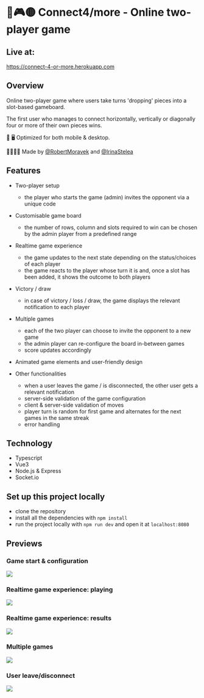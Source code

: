 # 🔴🎮🟡 Connect4/more - Online two-player game

## Live at:

https://connect-4-or-more.herokuapp.com

## Overview

Online two-player game where users take turns 'dropping' pieces into a slot-based gameboard.

The first user who manages to connect horizontally, vertically or diagonally four or more of their own pieces wins.

📱 🖥 Optimized for both mobile & desktop.

👨‍💻👩‍💻 Made by [@RobertMoravek](https://www.github.com/RobertMoravek) and [@IrinaStelea](https://www.github.com/IrinaStelea)

## Features

-   Two-player setup
    -   the player who starts the game (admin) invites the opponent via a unique code

-   Customisable game board
    -   the number of rows, column and slots required to win can be chosen by the admin player from a predefined range

-   Realtime game experience

    -   the game updates to the next state depending on the status/choices of each player
    -   the game reacts to the player whose turn it is and, once a slot has been added, it shows the outcome to both players

-   Victory / draw
    -   in case of victory / loss / draw, the game displays the relevant notification to each player

-   Multiple games

    -   each of the two player can choose to invite the opponent to a new game
    -   the admin player can re-configure the board in-between games
    -   score updates accordingly

-   Animated game elements and user-friendly design

-   Other functionalities
    -   when a user leaves the game / is disconnected, the other user gets a relevant notification
    -   server-side validation of the game configuration
    -   client & server-side validation of moves
    -   player turn is random for first game and alternates for the next games in the same streak
    -   error handling

## Technology

-   Typescript
-   Vue3
-   Node.js & Express
-   Socket.io

## Set up this project locally

-   clone the repository
-   install all the dependencies with `npm install`
-   run the project locally with `npm run dev` and open it at `localhost:8080`

## Previews

### Game start & configuration

<img src="Vue/src/assets/game_start.gif">

<br>

### Realtime game experience: playing

<img src="Vue/src/assets/playing.gif">

<br>

### Realtime game experience: results

<img src="Vue/src/assets/results.gif">

<br>

### Multiple games

<img src="Vue/src/assets/play_again.gif">

### User leave/disconnect

<img src="Vue/src/assets/leave_disconnect.gif">

<br>
